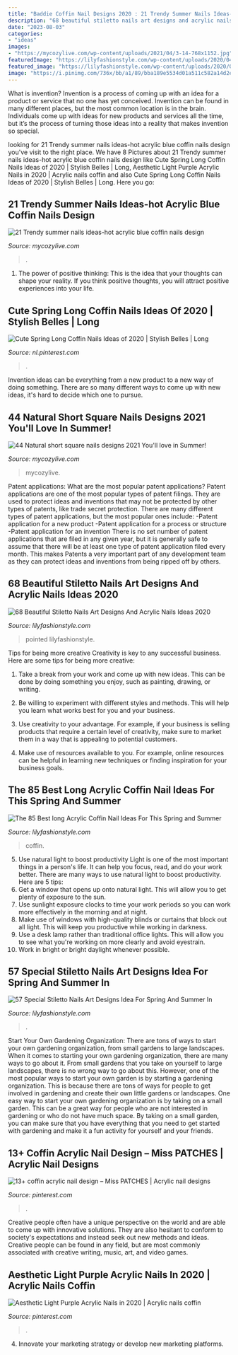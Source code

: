```yaml
---
title: "Baddie Coffin Nail Designs 2020 : 21 Trendy Summer Nails Ideas-hot Acrylic Blue Coffin Nails Design"
description: "68 beautiful stiletto nails art designs and acrylic nails ideas 2020"
date: "2023-08-03"
categories:
- "ideas"
images:
- "https://mycozylive.com/wp-content/uploads/2021/04/3-14-768x1152.jpg"
featuredImage: "https://lilyfashionstyle.com/wp-content/uploads/2020/04/66-5.jpg"
featured_image: "https://lilyfashionstyle.com/wp-content/uploads/2020/04/26-14.jpg"
image: "https://i.pinimg.com/736x/bb/a1/89/bba189e5534d01a511c582a14d2e2b2c.jpg"
---
```



What is invention?
Invention is a process of coming up with an idea for a product or service that no one has yet conceived. Invention can be found in many different places, but the most common location is in the brain. Individuals come up with ideas for new products and services all the time, but it’s the process of turning those ideas into a reality that makes invention so special.

	

		
looking for 21 Trendy summer nails ideas-hot acrylic blue coffin nails design you've visit to the right place. We have 8 Pictures about 21 Trendy summer nails ideas-hot acrylic blue coffin nails design like Cute Spring Long Coffin Nails Ideas of 2020 | Stylish Belles | Long, Aesthetic Light Purple Acrylic Nails in 2020 | Acrylic nails coffin and also Cute Spring Long Coffin Nails Ideas of 2020 | Stylish Belles | Long. Here you go:
		
    
## 21 Trendy Summer Nails Ideas-hot Acrylic Blue Coffin Nails Design

<img loading=lazy src="https://mycozylive.com/wp-content/uploads/2020/07/7-1.png" onerror="this.onerror=null;this.src='https://tse1.mm.bing.net/th?id=OIP.UCLaaxaOt41VYBOUPmnQ0wHaJu&amp;pid=15.1';" alt="21 Trendy summer nails ideas-hot acrylic blue coffin nails design">

_Source: mycozylive.com_

>. 

	

1. The power of positive thinking: This is the idea that your thoughts can shape your reality. If you think positive thoughts, you will attract positive experiences into your life.

    
## Cute Spring Long Coffin Nails Ideas Of 2020 | Stylish Belles | Long

<img loading=lazy src="https://i.pinimg.com/736x/bb/a1/89/bba189e5534d01a511c582a14d2e2b2c.jpg" onerror="this.onerror=null;this.src='https://tse1.mm.bing.net/th?id=OIP.pnorieVGv29s6CWJvEe_4wHaLH&amp;pid=15.1';" alt="Cute Spring Long Coffin Nails Ideas of 2020 | Stylish Belles | Long">

_Source: nl.pinterest.com_

>. 

	

Invention ideas can be everything from a new product to a new way of doing something. There are so many different ways to come up with new ideas, it's hard to decide which one to pursue.

    
## 44 Natural Short Square Nails Designs 2021 You&#039;ll Love In Summer!

<img loading=lazy src="https://mycozylive.com/wp-content/uploads/2021/04/3-14-768x1152.jpg" onerror="this.onerror=null;this.src='https://tse4.mm.bing.net/th?id=OIP.8MukX7QCz-WzameIetLaWAHaLH&amp;pid=15.1';" alt="44 Natural short square nails designs 2021 You&#039;ll love in Summer!">

_Source: mycozylive.com_

>mycozylive. 

	

Patent applications: What are the most popular patent applications?
Patent applications are one of the most popular types of patent filings. They are used to protect ideas and inventions that may not be protected by other types of patents, like trade secret protection. 
 There are many different types of patent applications, but the most popular ones include: 
-Patent application for a new product 
-Patent application for a process or structure 
-Patent application for an invention 
There is no set number of patent applications that are filed in any given year, but it is generally safe to assume that there will be at least one type of patent application filed every month. This makes Patents a very important part of any development team as they can protect ideas and inventions from being ripped off by others.

    
## 68 Beautiful Stiletto Nails Art Designs And Acrylic Nails Ideas 2020

<img loading=lazy src="https://lilyfashionstyle.com/wp-content/uploads/2020/04/66-5.jpg" onerror="this.onerror=null;this.src='https://tse3.mm.bing.net/th?id=OIP.3CfDBaJHKJpYk900SPEqkgHaKL&amp;pid=15.1';" alt="68 Beautiful Stiletto Nails Art Designs And Acrylic Nails Ideas 2020">

_Source: lilyfashionstyle.com_

>pointed lilyfashionstyle. 

	

Tips for being more creative
Creativity is key to any successful business. Here are some tips for being more creative:
1. Take a break from your work and come up with new ideas. This can be done by doing something you enjoy, such as painting, drawing, or writing.

2. Be willing to experiment with different styles and methods. This will help you learn what works best for you and your business.

3. Use creativity to your advantage. For example, if your business is selling products that require a certain level of creativity, make sure to market them in a way that is appealing to potential customers.

4. Make use of resources available to you. For example, online resources can be helpful in learning new techniques or finding inspiration for your business goals.


    
## The 85 Best Long Acrylic Coffin Nail Ideas For This Spring And Summer

<img loading=lazy src="https://lilyfashionstyle.com/wp-content/uploads/2020/03/69.jpg" onerror="this.onerror=null;this.src='https://tse2.mm.bing.net/th?id=OIP.ek2_1CWTtJUZnhlpQLGXawHaKo&amp;pid=15.1';" alt="The 85 Best long Acrylic Coffin Nail Ideas For This Spring and Summer">

_Source: lilyfashionstyle.com_

>coffin. 

	

5) Use natural light to boost productivity
Light is one of the most important things in a person's life. It can help you focus, read, and do your work better. There are many ways to use natural light to boost productivity. Here are 5 tips:
1) Get a window that opens up onto natural light. This will allow you to get plenty of exposure to the sun.
2) Use sunlight exposure clocks to time your work periods so you can work more effectively in the morning and at night.
3) Make use of windows with high-quality blinds or curtains that block out all light. This will keep you productive while working in darkness.
4) Use a desk lamp rather than traditional office lights. This will allow you to see what you're working on more clearly and avoid eyestrain.
5) Work in bright or bright daylight whenever possible.

    
## 57 Special Stiletto Nails Art Designs Idea For Spring And Summer In

<img loading=lazy src="https://lilyfashionstyle.com/wp-content/uploads/2020/04/26-14.jpg" onerror="this.onerror=null;this.src='https://tse1.mm.bing.net/th?id=OIP.epBEdlHhY38YIhxEOwejggHaKX&amp;pid=15.1';" alt="57 Special Stiletto Nails Art Designs Idea For Spring And Summer In">

_Source: lilyfashionstyle.com_

>. 

	

Start Your Own Gardening Organization: There are tons of ways to start your own gardening organization, from small gardens to large landscapes.
When it comes to starting your own gardening organization, there are many ways to go about it. From small gardens that you take on yourself to large landscapes, there is no wrong way to go about this. However, one of the most popular ways to start your own garden is by starting a gardening organization. This is because there are tons of ways for people to get involved in gardening and create their own little gardens or landscapes.
One easy way to start your own gardening organization is by taking on a small garden. This can be a great way for people who are not interested in gardening or who do not have much space. By taking on a small garden, you can make sure that you have everything that you need to get started with gardening and make it a fun activity for yourself and your friends.

    
## 13+ Coffin Acrylic Nail Design – Miss PATCHES | Acrylic Nail Designs

<img loading=lazy src="https://i.pinimg.com/736x/8a/b7/6d/8ab76da1e439ac5cd55019404e25dae5.jpg" onerror="this.onerror=null;this.src='https://tse2.mm.bing.net/th?id=OIP.Y50OQ1eEzt2SHzZmZAS_6gHaJ3&amp;pid=15.1';" alt="13+ coffin acrylic nail design – Miss PATCHES | Acrylic nail designs">

_Source: pinterest.com_

>. 

	

Creative people often have a unique perspective on the world and are able to come up with innovative solutions. They are also hesitant to conform to society's expectations and instead seek out new methods and ideas. Creative people can be found in any field, but are most commonly associated with creative writing, music, art, and video games.

    
## Aesthetic Light Purple Acrylic Nails In 2020 | Acrylic Nails Coffin

<img loading=lazy src="https://i.pinimg.com/736x/c2/f5/96/c2f596242f46c80c68395e4bfd1071d9.jpg" onerror="this.onerror=null;this.src='https://tse3.mm.bing.net/th?id=OIP.6vW2OF0KqKJglnHBIVZT4AHaMT&amp;pid=15.1';" alt="Aesthetic Light Purple Acrylic Nails in 2020 | Acrylic nails coffin">

_Source: pinterest.com_

>. 

	

4. Innovate your marketing strategy or develop new marketing platforms.

